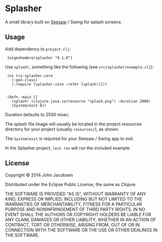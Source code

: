 # Splasher

A small library built on [Seesaw](https://github.com/daveray/seesaw) /
Swing for splash screens.

## Usage

Add dependency to `project.clj`:

     [eigenhombre/splasher "0.1.0"]

Use `splash!`, something like the following (see `src/splasher/example.clj`):

     (ns try-splasher.core
       (:gen-class)
       (:require [splasher.core :refer [splash!]]))
     
     
     (defn -main []
       (splash! (clojure.java.io/resource "splash.png") :duration 2000)
       (System/exit 0))

Duration defaults to 2500 msec.

The splash file image will usually be located in the project resources
directory for your project (usually `resources/`), as shown.

The `System/exit` is required for your Seesaw / Swing app to exit.

In the Splasher project, `lein run` will run the included example.

## License

Copyright © 2014 John Jacobsen

Distributed under the Eclipse Public License, the same as Clojure.

THE SOFTWARE IS PROVIDED "AS IS", WITHOUT WARRANTY OF ANY KIND,
EXPRESS OR IMPLIED, INCLUDING BUT NOT LIMITED TO THE WARRANTIES OF
MERCHANTABILITY, FITNESS FOR A PARTICULAR PURPOSE AND NONINFRINGEMENT
OF THIRD PARTY RIGHTS. IN NO EVENT SHALL THE AUTHORS OR COPYRIGHT
HOLDERS BE LIABLE FOR ANY CLAIM, DAMAGES OR OTHER LIABILITY, WHETHER
IN AN ACTION OF CONTRACT, TORT OR OTHERWISE, ARISING FROM, OUT OF OR
IN CONNECTION WITH THE SOFTWARE OR THE USE OR OTHER DEALINGS IN THE
SOFTWARE.